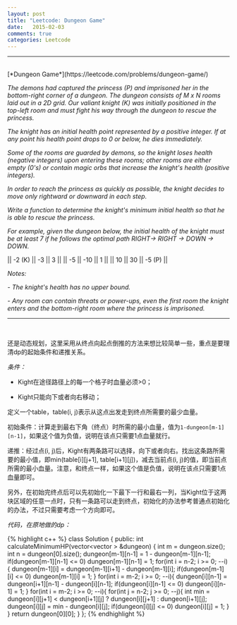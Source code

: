 ```yaml
---
layout: post
title: "Leetcode: Dungeon Game"
date:   2015-02-03
comments: true
categories: Leetcode
---
```


***
<br />
[*Dungeon Game*](https://leetcode.com/problems/dungeon-game/)

*The demons had captured the princess (P) and imprisoned her in the bottom-right corner of a dungeon. The dungeon consists of M x N rooms laid out in a 2D grid. Our valiant knight (K) was initially positioned in the top-left room and must fight his way through the dungeon to rescue the princess.*

*The knight has an initial health point represented by a positive integer. If at any point his health point drops to 0 or below, he dies immediately.*

*Some of the rooms are guarded by demons, so the knight loses health (negative integers) upon entering these rooms; other rooms are either empty (0's) or contain magic orbs that increase the knight's health (positive integers).*

*In order to reach the princess as quickly as possible, the knight decides to move only rightward or downward in each step.*

*Write a function to determine the knight's minimum initial health so that he is able to rescue the princess.*

*For example, given the dungeon below, the initial health of the knight must be at least 7 if he follows the optimal path RIGHT-> RIGHT -> DOWN -> DOWN.*

|| -2 (K) || -3 || 3 ||
|| -5 || -10 || 1 ||
|| 10 || 30 || -5 (P) ||

*Notes:*

*- The knight's health has no upper bound.*

*- Any room can contain threats or power-ups, even the first room the knight enters and the bottom-right room where the princess is imprisoned.*

***
<br />

还是动态规划，这里采用从终点向起点倒推的方法来想比较简单一些，重点是要理清dp的起始条件和递推关系。

*条件：*

- Kight在途径路径上的每一个格子时血量必须>0；

- Kight只能向下或者向右移动；

定义一个table，table(i, j)表示从这点出发走到终点所需要的最少血量。

初始条件：计算走到最右下角（终点）时所需的最小血量，值为`1-dungeon[m-1][n-1]`，如果这个值为负值，说明在该点只需要1点血量就行。

递推：经过点(i, j)后，Kight有两条路可以选择，向下或者向右。找出这条路所需要的最小值，即min(table[i][j+1], table[i+1][j])，减去当前点(i, j)的值，即当前点所需的最小血量。注意，和终点一样，如果这个值是负值，说明在该点只需要1点血量即可。

另外，在初始完终点后可以先初始化一下最下一行和最右一列，当Kight位于这两块区域的任意一点时，只有一条路可以走到终点，初始化的办法参考普通点初始化的办法，不过只需要考虑一个方向即可。

*代码，在原地做的dp：*

{% highlight c++ %}
class Solution {
public:
    int calculateMinimumHP(vector<vector<int> > &dungeon) {
        int m = dungeon.size();
        int n = dungeon[0].size();
        dungeon[m-1][n-1] = 1 - dungeon[m-1][n-1];
        if(dungeon[m-1][n-1] <= 0) dungeon[m-1][n-1] = 1;
        for(int i = n-2; i >= 0; --i){
            dungeon[m-1][i] = dungeon[m-1][i+1] - dungeon[m-1][i];
            if(dungeon[m-1][i] <= 0) dungeon[m-1][i] = 1;
        }
        for(int i = m-2; i >= 0; --i){
            dungeon[i][n-1] = dungeon[i+1][n-1] - dungeon[i][n-1];
            if(dungeon[i][n-1] <= 0) dungeon[i][n-1] = 1;
        }
        for(int i = m-2; i >= 0; --i){
            for(int j = n-2; j >= 0; --j){
                int min = dungeon[i][j+1] < dungeon[i+1][j] ? dungeon[i][j+1] : dungeon[i+1][j];
                dungeon[i][j] = min - dungeon[i][j];
                if(dungeon[i][j] <= 0) dungeon[i][j] = 1;
            }
        }
        return dungeon[0][0];
    }
};
{% endhighlight %}



